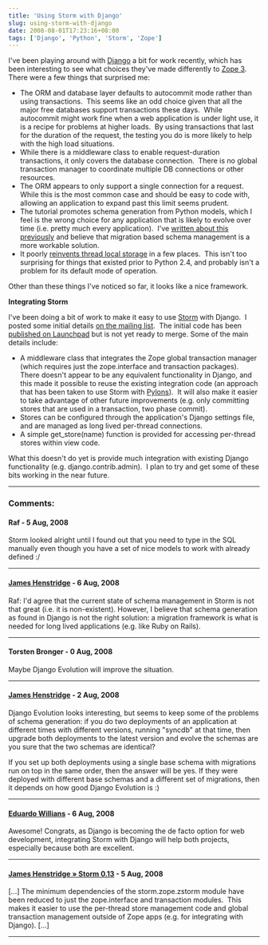 ```yaml
---
title: 'Using Storm with Django'
slug: using-storm-with-django
date: 2008-08-01T17:23:16+08:00
tags: ['Django', 'Python', 'Storm', 'Zope']
---
```


I\'ve been playing around with [Django](http://www.djangoproject.com/) a
bit for work recently, which has been interesting to see what choices
they\'ve made differently to [Zope 3](http://wiki.zope.org/zope3/). 
There were a few things that surprised me:

-   The ORM and database layer defaults to autocommit mode rather than
    using transactions.  This seems like an odd choice given that all
    the major free databases support transactions these days.  While
    autocommit might work fine when a web application is under light
    use, it is a recipe for problems at higher loads.  By using
    transactions that last for the duration of the request, the testing
    you do is more likely to help with the high load situations.
-   While there is a middleware class to enable request-duration
    transactions, it only covers the database connection.  There is no
    global transaction manager to coordinate multiple DB connections or
    other resources.
-   The ORM appears to only support a single connection for a request. 
    While this is the most common case and should be easy to code with,
    allowing an application to expand past this limit seems prudent.
-   The tutorial promotes schema generation from Python models, which I
    feel is the wrong choice for any application that is likely to
    evolve over time (i.e. pretty much every application).  I\'ve
    [written about this
    previously](http://blogs.gnome.org/jamesh/2007/09/28/orm-schema-generation/)
    and believe that migration based schema management is a more
    workable solution.
-   It poorly [reinvents thread local
    storage](http://blogs.gnome.org/jamesh/2008/06/11/tls-python/) in a
    few places.  This isn\'t too surprising for things that existed
    prior to Python 2.4, and probably isn\'t a problem for its default
    mode of operation.

Other than these things I\'ve noticed so far, it looks like a nice
framework.

**Integrating Storm**

I\'ve been doing a bit of work to make it easy to use
[Storm](http://storm.canonical.com/) with Django.  I posted some initial
details [on the mailing
list](http://thread.gmane.org/gmane.comp.python.storm/673).  The initial
code has been [published on
Launchpad](https://code.launchpad.net/~jamesh/storm/django-support) but
is not yet ready to merge. Some of the main details include:

-   A middleware class that integrates the Zope global transaction
    manager (which requires just the zope.interface and transaction
    packages).  There doesn\'t appear to be any equivalent functionality
    in Django, and this made it possible to reuse the existing
    integration code (an approach that has been taken to use Storm with
    [Pylons](http://pylonshq.com/)).  It will also make it easier to
    take advantage of other future improvements (e.g. only committing
    stores that are used in a transaction, two phase commit).
-   Stores can be configured through the application\'s Django settings
    file, and are managed as long lived per-thread connections.
-   A simple get\_store(name) function is provided for accessing
    per-thread stores within view code.

What this doesn\'t do yet is provide much integration with existing
Django functionality (e.g. django.contrib.admin).  I plan to try and get
some of these bits working in the near future.

---
### Comments:
#### Raf - <time datetime="2008-08-01 23:26:38">5 Aug, 2008</time>

Storm looked alright until I found out that you need to type in the SQL
manually even though you have a set of nice models to work with already
defined :/

---
#### [James Henstridge](http://blogs.gnome.org/jamesh/) - <time datetime="2008-08-02 19:21:48">6 Aug, 2008</time>

Raf: I\'d agree that the current state of schema management in Storm is
not that great (i.e. it is non-existent). However, I believe that schema
generation as found in Django is not the right solution: a migration
framework is what is needed for long lived applications (e.g. like Ruby
on Rails).

---
#### Torsten Bronger - <time datetime="2008-08-03 05:42:53">0 Aug, 2008</time>

Maybe Django Evolution will improve the situation.

---
#### [James Henstridge](http://blogs.gnome.org/jamesh/) - <time datetime="2008-08-05 19:49:47">2 Aug, 2008</time>

Django Evolution looks interesting, but seems to keep some of the
problems of schema generation: if you do two deployments of an
application at different times with different versions, running
\"syncdb\" at that time, then upgrade both deployments to the latest
version and evolve the schemas are you sure that the two schemas are
identical?

If you set up both deployments using a single base schema with
migrations run on top in the same order, then the answer will be yes. If
they were deployed with different base schemas and a different set of
migrations, then it depends on how good Django Evolution is :)

---
#### [Eduardo Willians](http://pycappuccino.blogspot.com/) - <time datetime="2008-08-16 23:40:30">6 Aug, 2008</time>

Awesome! Congrats, as Django is becoming the de facto option for web
development, integrating Storm with Django will help both projects,
especially because both are excellent.

---
#### [James Henstridge &raquo; Storm 0.13](http://blogs.gnome.org/jamesh/2008/08/29/storm-013/) - <time datetime="2008-08-29 16:21:35">5 Aug, 2008</time>

\[\...\] The minimum dependencies of the storm.zope.zstorm module have
been reduced to just the zope.interface and transaction modules.  This
makes it easier to use the per-thread store management code and global
transaction management outside of Zope apps (e.g. for integrating with
Django). \[\...\]

---
